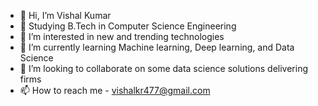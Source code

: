 - 👋 Hi, I’m Vishal Kumar
- 👋 Studying B.Tech in Computer Science Engineering 
- 👀 I’m interested in new and trending technologies
- 🌱 I’m currently learning Machine learning, Deep learning, and Data Science
- 💞️ I’m looking to collaborate on some data science solutions delivering firms
- 📫 How to reach me - vishalkr477@gmail.com

